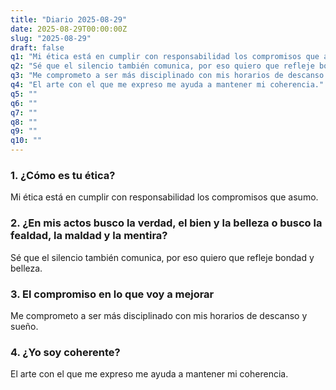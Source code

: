 ```yaml
---
title: "Diario 2025-08-29"
date: 2025-08-29T00:00:00Z
slug: "2025-08-29"
draft: false
q1: "Mi ética está en cumplir con responsabilidad los compromisos que asumo."
q2: "Sé que el silencio también comunica, por eso quiero que refleje bondad y belleza."
q3: "Me comprometo a ser más disciplinado con mis horarios de descanso y sueño."
q4: "El arte con el que me expreso me ayuda a mantener mi coherencia."
q5: ""
q6: ""
q7: ""
q8: ""
q9: ""
q10: ""
---
```

### 1. ¿Cómo es tu ética?
Mi ética está en cumplir con responsabilidad los compromisos que asumo.

### 2. ¿En mis actos busco la verdad, el bien y la belleza o busco la fealdad, la maldad y la mentira?
Sé que el silencio también comunica, por eso quiero que refleje bondad y belleza.

### 3. El compromiso en lo que voy a mejorar
Me comprometo a ser más disciplinado con mis horarios de descanso y sueño.

### 4. ¿Yo soy coherente?
El arte con el que me expreso me ayuda a mantener mi coherencia.
